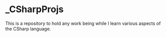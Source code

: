 # _CSharpProjs
This is a repository to hold any work being while I learn various aspects of the CSharp language.
